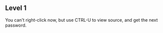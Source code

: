 Level 1
-------

You can't right-click now, but use CTRL-U to view source,
and get the next password.
